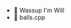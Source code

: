 - 👋 Wassup I'm Will
- 👀 balls.cpp

<!---
spectrumstrike/spectrumstrike is a ✨ special ✨ repository because its `README.md` (this file) appears on your GitHub profile.
You can click the Preview link to take a look at your changes.
--->
